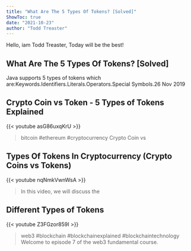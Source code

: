 ```yaml
---
title: "What Are The 5 Types Of Tokens? [Solved]"
ShowToc: true 
date: "2021-10-23"
author: "Todd Treaster" 
---
```


Hello, iam Todd Treaster, Today will be the best!
## What Are The 5 Types Of Tokens? [Solved]
 Java supports 5 types of tokens which are:Keywords.Identifiers.Literals.Operators.Special Symbols.26 Nov 2019

## Crypto Coin vs Token - 5 Types of Tokens Explained
{{< youtube asG86uxqKrU >}}
>bitcoin #ethereum #cryptocurrency Crypto Coin vs 

## Types Of Tokens In Cryptocurrency (Crypto Coins vs Tokens)
{{< youtube nqNmkVwnWsA >}}
>In this video, we will discuss the 

## Different Types of Tokens
{{< youtube Z3FGzor859I >}}
>web3 #blockchain #blockchainexplained #blockchaintechnology Welcome to episode 7 of the web3 fundamental course.

